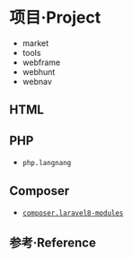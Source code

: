 # 项目·Project

- market
- tools
- webframe
- webhunt
- webnav

## HTML

## PHP

- `php.langnang`

## Composer

- [`composer.laravel8-modules`](./composer.laravel8-modules/index.md)

## 参考·Reference
